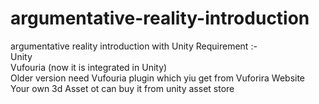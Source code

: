 # argumentative-reality-introduction
argumentative reality introduction with Unity 
Requirement :-<br/>
Unity <br/>
Vufouria (now it is integrated in Unity) <br/>
Older version need Vufouria plugin which yiu get from Vuforira Website<br/>
Your own 3d Asset ot can buy it from unity asset store
